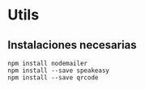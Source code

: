 # Utils

## Instalaciones necesarias

    npm install nodemailer
    npm install --save speakeasy
    npm install --save qrcode
